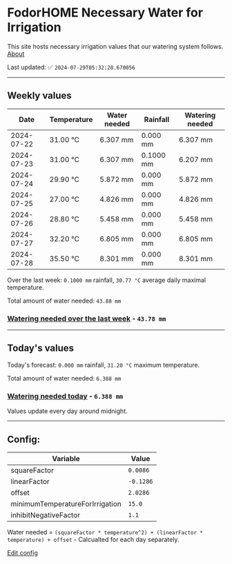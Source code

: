 # FodorHOME Necessary Water for Irrigation

This site hosts necessary irrigation values that our watering system follows. [About](https://github.com/redyau/irrigation)

Last updated: ✅ `2024-07-29T05:32:20.670056`

---

## Weekly values

| Date | Temperature | Water needed | Rainfall | Watering needed |
|-----|-----|-----|-----|-----|
| 2024-07-22 | 31.00 °C | 6.307 mm | 0.000 mm | 6.307 mm |
| 2024-07-23 | 31.00 °C | 6.307 mm | 0.1000 mm | 6.207 mm |
| 2024-07-24 | 29.90 °C | 5.872 mm | 0.000 mm | 5.872 mm |
| 2024-07-25 | 27.00 °C | 4.826 mm | 0.000 mm | 4.826 mm |
| 2024-07-26 | 28.80 °C | 5.458 mm | 0.000 mm | 5.458 mm |
| 2024-07-27 | 32.20 °C | 6.805 mm | 0.000 mm | 6.805 mm |
| 2024-07-28 | 35.50 °C | 8.301 mm | 0.000 mm | 8.301 mm |


Over the last week: `0.1000 mm` rainfall, `30.77 °C` average daily maximal temperature.

Total amount of water needed: `43.88 mm`

### [Watering needed over the last week](lastweek.txt) - `43.78 mm`

---

## Today's values

Today's forecast: `0.000 mm` rainfall, `31.20 °C` maximum temperature.

Total amount of water needed: `6.388 mm`

### [Watering needed today](today.txt) - `6.388 mm`

Values update every day around midnight.

---

## Config:

| Variable | Value |
|-----|-----|
| squareFactor | `0.0086` |
| linearFactor | `-0.1286` |
| offset | `2.0286` |
| minimumTemperatureForIrrigation | `15.0` |
| inhibitNegativeFactor | `1.1` |

Water needed = `(squareFactor * temperature^2) + (linearFactor * temperature) + offset` - Calcualted for each day separately.

[Edit config](https://github.com/RedyAu/irrigation/edit/main/config.json)
